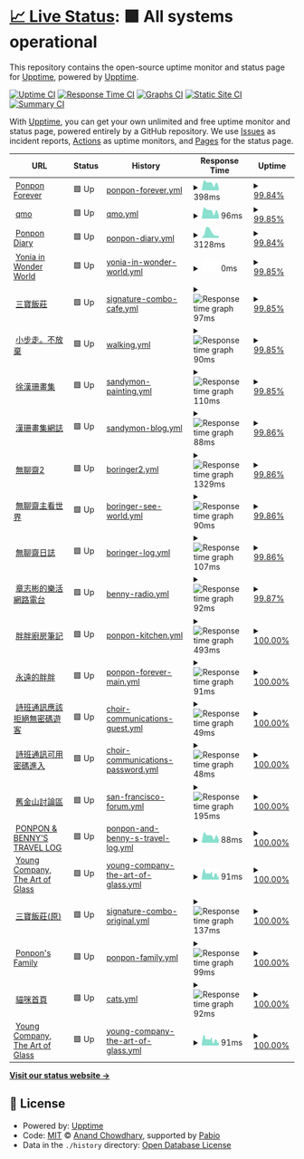 # [📈 Live Status](https://demo.upptime.js.org): <!--live status--> **🟩 All systems operational**

This repository contains the open-source uptime monitor and status page for [Upptime](https://upptime.js.org), powered by [Upptime](https://github.com/upptime/upptime).

[![Uptime CI](https://github.com/ponponforever/status/workflows/Uptime%20CI/badge.svg)](https://github.com/ponponforever/status/actions?query=workflow%3A%22Uptime+CI%22)
[![Response Time CI](https://github.com/ponponforever/status/workflows/Response%20Time%20CI/badge.svg)](https://github.com/ponponforever/status/actions?query=workflow%3A%22Response+Time+CI%22)
[![Graphs CI](https://github.com/ponponforever/status/workflows/Graphs%20CI/badge.svg)](https://github.com/ponponforever/status/actions?query=workflow%3A%22Graphs+CI%22)
[![Static Site CI](https://github.com/ponponforever/status/workflows/Static%20Site%20CI/badge.svg)](https://github.com/ponponforever/status/actions?query=workflow%3A%22Static+Site+CI%22)
[![Summary CI](https://github.com/ponponforever/status/workflows/Summary%20CI/badge.svg)](https://github.com/ponponforever/status/actions?query=workflow%3A%22Summary+CI%22)

With [Upptime](https://upptime.js.org), you can get your own unlimited and free uptime monitor and status page, powered entirely by a GitHub repository. We use [Issues](https://github.com/upptime/upptime/issues) as incident reports, [Actions](https://github.com/ponponforever/status/actions) as uptime monitors, and [Pages](https://demo.upptime.js.org) for the status page.

<!--start: status pages-->
<!-- This summary is generated by Upptime (https://github.com/upptime/upptime) -->
<!-- Do not edit this manually, your changes will be overwritten -->
<!-- prettier-ignore -->
| URL | Status | History | Response Time | Uptime |
| --- | ------ | ------- | ------------- | ------ |
| <img alt="" src="https://icons.duckduckgo.com/ip3/ponponforever.net.ico" height="13"> [Ponpon Forever](https://ponponforever.net/sf) | 🟩 Up | [ponpon-forever.yml](https://github.com/ponponforever/status/commits/HEAD/history/ponpon-forever.yml) | <details><summary><img alt="Response time graph" src="./graphs/ponpon-forever/response-time-week.png" height="20"> 398ms</summary><br><a href="https://ponponforever.github.io/status/history/ponpon-forever"><img alt="Response time 469" src="https://img.shields.io/endpoint?url=https%3A%2F%2Fraw.githubusercontent.com%2Fponponforever%2Fstatus%2FHEAD%2Fapi%2Fponpon-forever%2Fresponse-time.json"></a><br><a href="https://ponponforever.github.io/status/history/ponpon-forever"><img alt="24-hour response time 455" src="https://img.shields.io/endpoint?url=https%3A%2F%2Fraw.githubusercontent.com%2Fponponforever%2Fstatus%2FHEAD%2Fapi%2Fponpon-forever%2Fresponse-time-day.json"></a><br><a href="https://ponponforever.github.io/status/history/ponpon-forever"><img alt="7-day response time 398" src="https://img.shields.io/endpoint?url=https%3A%2F%2Fraw.githubusercontent.com%2Fponponforever%2Fstatus%2FHEAD%2Fapi%2Fponpon-forever%2Fresponse-time-week.json"></a><br><a href="https://ponponforever.github.io/status/history/ponpon-forever"><img alt="30-day response time 391" src="https://img.shields.io/endpoint?url=https%3A%2F%2Fraw.githubusercontent.com%2Fponponforever%2Fstatus%2FHEAD%2Fapi%2Fponpon-forever%2Fresponse-time-month.json"></a><br><a href="https://ponponforever.github.io/status/history/ponpon-forever"><img alt="1-year response time 469" src="https://img.shields.io/endpoint?url=https%3A%2F%2Fraw.githubusercontent.com%2Fponponforever%2Fstatus%2FHEAD%2Fapi%2Fponpon-forever%2Fresponse-time-year.json"></a></details> | <details><summary><a href="https://ponponforever.github.io/status/history/ponpon-forever">99.84%</a></summary><a href="https://ponponforever.github.io/status/history/ponpon-forever"><img alt="All-time uptime 99.91%" src="https://img.shields.io/endpoint?url=https%3A%2F%2Fraw.githubusercontent.com%2Fponponforever%2Fstatus%2FHEAD%2Fapi%2Fponpon-forever%2Fuptime.json"></a><br><a href="https://ponponforever.github.io/status/history/ponpon-forever"><img alt="24-hour uptime 98.90%" src="https://img.shields.io/endpoint?url=https%3A%2F%2Fraw.githubusercontent.com%2Fponponforever%2Fstatus%2FHEAD%2Fapi%2Fponpon-forever%2Fuptime-day.json"></a><br><a href="https://ponponforever.github.io/status/history/ponpon-forever"><img alt="7-day uptime 99.84%" src="https://img.shields.io/endpoint?url=https%3A%2F%2Fraw.githubusercontent.com%2Fponponforever%2Fstatus%2FHEAD%2Fapi%2Fponpon-forever%2Fuptime-week.json"></a><br><a href="https://ponponforever.github.io/status/history/ponpon-forever"><img alt="30-day uptime 99.81%" src="https://img.shields.io/endpoint?url=https%3A%2F%2Fraw.githubusercontent.com%2Fponponforever%2Fstatus%2FHEAD%2Fapi%2Fponpon-forever%2Fuptime-month.json"></a><br><a href="https://ponponforever.github.io/status/history/ponpon-forever"><img alt="1-year uptime 99.91%" src="https://img.shields.io/endpoint?url=https%3A%2F%2Fraw.githubusercontent.com%2Fponponforever%2Fstatus%2FHEAD%2Fapi%2Fponpon-forever%2Fuptime-year.json"></a></details>
| <img alt="" src="https://icons.duckduckgo.com/ip3/ponponforever.net.ico" height="13"> [qmo](https://ponponforever.net/qmo) | 🟩 Up | [qmo.yml](https://github.com/ponponforever/status/commits/HEAD/history/qmo.yml) | <details><summary><img alt="Response time graph" src="./graphs/qmo/response-time-week.png" height="20"> 96ms</summary><br><a href="https://ponponforever.github.io/status/history/qmo"><img alt="Response time 105" src="https://img.shields.io/endpoint?url=https%3A%2F%2Fraw.githubusercontent.com%2Fponponforever%2Fstatus%2FHEAD%2Fapi%2Fqmo%2Fresponse-time.json"></a><br><a href="https://ponponforever.github.io/status/history/qmo"><img alt="24-hour response time 134" src="https://img.shields.io/endpoint?url=https%3A%2F%2Fraw.githubusercontent.com%2Fponponforever%2Fstatus%2FHEAD%2Fapi%2Fqmo%2Fresponse-time-day.json"></a><br><a href="https://ponponforever.github.io/status/history/qmo"><img alt="7-day response time 96" src="https://img.shields.io/endpoint?url=https%3A%2F%2Fraw.githubusercontent.com%2Fponponforever%2Fstatus%2FHEAD%2Fapi%2Fqmo%2Fresponse-time-week.json"></a><br><a href="https://ponponforever.github.io/status/history/qmo"><img alt="30-day response time 92" src="https://img.shields.io/endpoint?url=https%3A%2F%2Fraw.githubusercontent.com%2Fponponforever%2Fstatus%2FHEAD%2Fapi%2Fqmo%2Fresponse-time-month.json"></a><br><a href="https://ponponforever.github.io/status/history/qmo"><img alt="1-year response time 105" src="https://img.shields.io/endpoint?url=https%3A%2F%2Fraw.githubusercontent.com%2Fponponforever%2Fstatus%2FHEAD%2Fapi%2Fqmo%2Fresponse-time-year.json"></a></details> | <details><summary><a href="https://ponponforever.github.io/status/history/qmo">99.85%</a></summary><a href="https://ponponforever.github.io/status/history/qmo"><img alt="All-time uptime 99.92%" src="https://img.shields.io/endpoint?url=https%3A%2F%2Fraw.githubusercontent.com%2Fponponforever%2Fstatus%2FHEAD%2Fapi%2Fqmo%2Fuptime.json"></a><br><a href="https://ponponforever.github.io/status/history/qmo"><img alt="24-hour uptime 98.92%" src="https://img.shields.io/endpoint?url=https%3A%2F%2Fraw.githubusercontent.com%2Fponponforever%2Fstatus%2FHEAD%2Fapi%2Fqmo%2Fuptime-day.json"></a><br><a href="https://ponponforever.github.io/status/history/qmo"><img alt="7-day uptime 99.85%" src="https://img.shields.io/endpoint?url=https%3A%2F%2Fraw.githubusercontent.com%2Fponponforever%2Fstatus%2FHEAD%2Fapi%2Fqmo%2Fuptime-week.json"></a><br><a href="https://ponponforever.github.io/status/history/qmo"><img alt="30-day uptime 99.81%" src="https://img.shields.io/endpoint?url=https%3A%2F%2Fraw.githubusercontent.com%2Fponponforever%2Fstatus%2FHEAD%2Fapi%2Fqmo%2Fuptime-month.json"></a><br><a href="https://ponponforever.github.io/status/history/qmo"><img alt="1-year uptime 99.92%" src="https://img.shields.io/endpoint?url=https%3A%2F%2Fraw.githubusercontent.com%2Fponponforever%2Fstatus%2FHEAD%2Fapi%2Fqmo%2Fuptime-year.json"></a></details>
| <img alt="" src="https://icons.duckduckgo.com/ip3/ponponforever.net.ico" height="13"> [Ponpon Diary](https://ponponforever.net/cestlavie) | 🟩 Up | [ponpon-diary.yml](https://github.com/ponponforever/status/commits/HEAD/history/ponpon-diary.yml) | <details><summary><img alt="Response time graph" src="./graphs/ponpon-diary/response-time-week.png" height="20"> 3128ms</summary><br><a href="https://ponponforever.github.io/status/history/ponpon-diary"><img alt="Response time 1341" src="https://img.shields.io/endpoint?url=https%3A%2F%2Fraw.githubusercontent.com%2Fponponforever%2Fstatus%2FHEAD%2Fapi%2Fponpon-diary%2Fresponse-time.json"></a><br><a href="https://ponponforever.github.io/status/history/ponpon-diary"><img alt="24-hour response time 9867" src="https://img.shields.io/endpoint?url=https%3A%2F%2Fraw.githubusercontent.com%2Fponponforever%2Fstatus%2FHEAD%2Fapi%2Fponpon-diary%2Fresponse-time-day.json"></a><br><a href="https://ponponforever.github.io/status/history/ponpon-diary"><img alt="7-day response time 3128" src="https://img.shields.io/endpoint?url=https%3A%2F%2Fraw.githubusercontent.com%2Fponponforever%2Fstatus%2FHEAD%2Fapi%2Fponpon-diary%2Fresponse-time-week.json"></a><br><a href="https://ponponforever.github.io/status/history/ponpon-diary"><img alt="30-day response time 3154" src="https://img.shields.io/endpoint?url=https%3A%2F%2Fraw.githubusercontent.com%2Fponponforever%2Fstatus%2FHEAD%2Fapi%2Fponpon-diary%2Fresponse-time-month.json"></a><br><a href="https://ponponforever.github.io/status/history/ponpon-diary"><img alt="1-year response time 1341" src="https://img.shields.io/endpoint?url=https%3A%2F%2Fraw.githubusercontent.com%2Fponponforever%2Fstatus%2FHEAD%2Fapi%2Fponpon-diary%2Fresponse-time-year.json"></a></details> | <details><summary><a href="https://ponponforever.github.io/status/history/ponpon-diary">99.84%</a></summary><a href="https://ponponforever.github.io/status/history/ponpon-diary"><img alt="All-time uptime 99.93%" src="https://img.shields.io/endpoint?url=https%3A%2F%2Fraw.githubusercontent.com%2Fponponforever%2Fstatus%2FHEAD%2Fapi%2Fponpon-diary%2Fuptime.json"></a><br><a href="https://ponponforever.github.io/status/history/ponpon-diary"><img alt="24-hour uptime 98.91%" src="https://img.shields.io/endpoint?url=https%3A%2F%2Fraw.githubusercontent.com%2Fponponforever%2Fstatus%2FHEAD%2Fapi%2Fponpon-diary%2Fuptime-day.json"></a><br><a href="https://ponponforever.github.io/status/history/ponpon-diary"><img alt="7-day uptime 99.84%" src="https://img.shields.io/endpoint?url=https%3A%2F%2Fraw.githubusercontent.com%2Fponponforever%2Fstatus%2FHEAD%2Fapi%2Fponpon-diary%2Fuptime-week.json"></a><br><a href="https://ponponforever.github.io/status/history/ponpon-diary"><img alt="30-day uptime 99.81%" src="https://img.shields.io/endpoint?url=https%3A%2F%2Fraw.githubusercontent.com%2Fponponforever%2Fstatus%2FHEAD%2Fapi%2Fponpon-diary%2Fuptime-month.json"></a><br><a href="https://ponponforever.github.io/status/history/ponpon-diary"><img alt="1-year uptime 99.93%" src="https://img.shields.io/endpoint?url=https%3A%2F%2Fraw.githubusercontent.com%2Fponponforever%2Fstatus%2FHEAD%2Fapi%2Fponpon-diary%2Fuptime-year.json"></a></details>
| <img alt="" src="https://icons.duckduckgo.com/ip3/ponponforever.net.ico" height="13"> [Yonia in Wonder World](https://ponponforever.net/yoniagu) | 🟩 Up | [yonia-in-wonder-world.yml](https://github.com/ponponforever/status/commits/HEAD/history/yonia-in-wonder-world.yml) | <details><summary><img alt="Response time graph" src="./graphs/yonia-in-wonder-world/response-time-week.png" height="20"> 0ms</summary><br><a href="https://ponponforever.github.io/status/history/yonia-in-wonder-world"><img alt="Response time 0" src="https://img.shields.io/endpoint?url=https%3A%2F%2Fraw.githubusercontent.com%2Fponponforever%2Fstatus%2FHEAD%2Fapi%2Fyonia-in-wonder-world%2Fresponse-time.json"></a><br><a href="https://ponponforever.github.io/status/history/yonia-in-wonder-world"><img alt="24-hour response time 0" src="https://img.shields.io/endpoint?url=https%3A%2F%2Fraw.githubusercontent.com%2Fponponforever%2Fstatus%2FHEAD%2Fapi%2Fyonia-in-wonder-world%2Fresponse-time-day.json"></a><br><a href="https://ponponforever.github.io/status/history/yonia-in-wonder-world"><img alt="7-day response time 0" src="https://img.shields.io/endpoint?url=https%3A%2F%2Fraw.githubusercontent.com%2Fponponforever%2Fstatus%2FHEAD%2Fapi%2Fyonia-in-wonder-world%2Fresponse-time-week.json"></a><br><a href="https://ponponforever.github.io/status/history/yonia-in-wonder-world"><img alt="30-day response time 0" src="https://img.shields.io/endpoint?url=https%3A%2F%2Fraw.githubusercontent.com%2Fponponforever%2Fstatus%2FHEAD%2Fapi%2Fyonia-in-wonder-world%2Fresponse-time-month.json"></a><br><a href="https://ponponforever.github.io/status/history/yonia-in-wonder-world"><img alt="1-year response time 0" src="https://img.shields.io/endpoint?url=https%3A%2F%2Fraw.githubusercontent.com%2Fponponforever%2Fstatus%2FHEAD%2Fapi%2Fyonia-in-wonder-world%2Fresponse-time-year.json"></a></details> | <details><summary><a href="https://ponponforever.github.io/status/history/yonia-in-wonder-world">99.85%</a></summary><a href="https://ponponforever.github.io/status/history/yonia-in-wonder-world"><img alt="All-time uptime 99.93%" src="https://img.shields.io/endpoint?url=https%3A%2F%2Fraw.githubusercontent.com%2Fponponforever%2Fstatus%2FHEAD%2Fapi%2Fyonia-in-wonder-world%2Fuptime.json"></a><br><a href="https://ponponforever.github.io/status/history/yonia-in-wonder-world"><img alt="24-hour uptime 98.93%" src="https://img.shields.io/endpoint?url=https%3A%2F%2Fraw.githubusercontent.com%2Fponponforever%2Fstatus%2FHEAD%2Fapi%2Fyonia-in-wonder-world%2Fuptime-day.json"></a><br><a href="https://ponponforever.github.io/status/history/yonia-in-wonder-world"><img alt="7-day uptime 99.85%" src="https://img.shields.io/endpoint?url=https%3A%2F%2Fraw.githubusercontent.com%2Fponponforever%2Fstatus%2FHEAD%2Fapi%2Fyonia-in-wonder-world%2Fuptime-week.json"></a><br><a href="https://ponponforever.github.io/status/history/yonia-in-wonder-world"><img alt="30-day uptime 99.81%" src="https://img.shields.io/endpoint?url=https%3A%2F%2Fraw.githubusercontent.com%2Fponponforever%2Fstatus%2FHEAD%2Fapi%2Fyonia-in-wonder-world%2Fuptime-month.json"></a><br><a href="https://ponponforever.github.io/status/history/yonia-in-wonder-world"><img alt="1-year uptime 99.93%" src="https://img.shields.io/endpoint?url=https%3A%2F%2Fraw.githubusercontent.com%2Fponponforever%2Fstatus%2FHEAD%2Fapi%2Fyonia-in-wonder-world%2Fuptime-year.json"></a></details>
| <img alt="" src="https://icons.duckduckgo.com/ip3/ponponforever.net.ico" height="13"> [三寶飯莊](https://ponponforever.net/miao) | 🟩 Up | [signature-combo-cafe.yml](https://github.com/ponponforever/status/commits/HEAD/history/signature-combo-cafe.yml) | <details><summary><img alt="Response time graph" src="./graphs/signature-combo-cafe/response-time-week.png" height="20"> 97ms</summary><br><a href="https://ponponforever.github.io/status/history/signature-combo-cafe"><img alt="Response time 103" src="https://img.shields.io/endpoint?url=https%3A%2F%2Fraw.githubusercontent.com%2Fponponforever%2Fstatus%2FHEAD%2Fapi%2Fsignature-combo-cafe%2Fresponse-time.json"></a><br><a href="https://ponponforever.github.io/status/history/signature-combo-cafe"><img alt="24-hour response time 139" src="https://img.shields.io/endpoint?url=https%3A%2F%2Fraw.githubusercontent.com%2Fponponforever%2Fstatus%2FHEAD%2Fapi%2Fsignature-combo-cafe%2Fresponse-time-day.json"></a><br><a href="https://ponponforever.github.io/status/history/signature-combo-cafe"><img alt="7-day response time 97" src="https://img.shields.io/endpoint?url=https%3A%2F%2Fraw.githubusercontent.com%2Fponponforever%2Fstatus%2FHEAD%2Fapi%2Fsignature-combo-cafe%2Fresponse-time-week.json"></a><br><a href="https://ponponforever.github.io/status/history/signature-combo-cafe"><img alt="30-day response time 100" src="https://img.shields.io/endpoint?url=https%3A%2F%2Fraw.githubusercontent.com%2Fponponforever%2Fstatus%2FHEAD%2Fapi%2Fsignature-combo-cafe%2Fresponse-time-month.json"></a><br><a href="https://ponponforever.github.io/status/history/signature-combo-cafe"><img alt="1-year response time 103" src="https://img.shields.io/endpoint?url=https%3A%2F%2Fraw.githubusercontent.com%2Fponponforever%2Fstatus%2FHEAD%2Fapi%2Fsignature-combo-cafe%2Fresponse-time-year.json"></a></details> | <details><summary><a href="https://ponponforever.github.io/status/history/signature-combo-cafe">99.85%</a></summary><a href="https://ponponforever.github.io/status/history/signature-combo-cafe"><img alt="All-time uptime 99.93%" src="https://img.shields.io/endpoint?url=https%3A%2F%2Fraw.githubusercontent.com%2Fponponforever%2Fstatus%2FHEAD%2Fapi%2Fsignature-combo-cafe%2Fuptime.json"></a><br><a href="https://ponponforever.github.io/status/history/signature-combo-cafe"><img alt="24-hour uptime 98.95%" src="https://img.shields.io/endpoint?url=https%3A%2F%2Fraw.githubusercontent.com%2Fponponforever%2Fstatus%2FHEAD%2Fapi%2Fsignature-combo-cafe%2Fuptime-day.json"></a><br><a href="https://ponponforever.github.io/status/history/signature-combo-cafe"><img alt="7-day uptime 99.85%" src="https://img.shields.io/endpoint?url=https%3A%2F%2Fraw.githubusercontent.com%2Fponponforever%2Fstatus%2FHEAD%2Fapi%2Fsignature-combo-cafe%2Fuptime-week.json"></a><br><a href="https://ponponforever.github.io/status/history/signature-combo-cafe"><img alt="30-day uptime 99.82%" src="https://img.shields.io/endpoint?url=https%3A%2F%2Fraw.githubusercontent.com%2Fponponforever%2Fstatus%2FHEAD%2Fapi%2Fsignature-combo-cafe%2Fuptime-month.json"></a><br><a href="https://ponponforever.github.io/status/history/signature-combo-cafe"><img alt="1-year uptime 99.93%" src="https://img.shields.io/endpoint?url=https%3A%2F%2Fraw.githubusercontent.com%2Fponponforever%2Fstatus%2FHEAD%2Fapi%2Fsignature-combo-cafe%2Fuptime-year.json"></a></details>
| <img alt="" src="https://icons.duckduckgo.com/ip3/ponponforever.net.ico" height="13"> [小步走。不放棄](https://ponponforever.net/walking) | 🟩 Up | [walking.yml](https://github.com/ponponforever/status/commits/HEAD/history/walking.yml) | <details><summary><img alt="Response time graph" src="./graphs/walking/response-time-week.png" height="20"> 90ms</summary><br><a href="https://ponponforever.github.io/status/history/walking"><img alt="Response time 103" src="https://img.shields.io/endpoint?url=https%3A%2F%2Fraw.githubusercontent.com%2Fponponforever%2Fstatus%2FHEAD%2Fapi%2Fwalking%2Fresponse-time.json"></a><br><a href="https://ponponforever.github.io/status/history/walking"><img alt="24-hour response time 105" src="https://img.shields.io/endpoint?url=https%3A%2F%2Fraw.githubusercontent.com%2Fponponforever%2Fstatus%2FHEAD%2Fapi%2Fwalking%2Fresponse-time-day.json"></a><br><a href="https://ponponforever.github.io/status/history/walking"><img alt="7-day response time 90" src="https://img.shields.io/endpoint?url=https%3A%2F%2Fraw.githubusercontent.com%2Fponponforever%2Fstatus%2FHEAD%2Fapi%2Fwalking%2Fresponse-time-week.json"></a><br><a href="https://ponponforever.github.io/status/history/walking"><img alt="30-day response time 88" src="https://img.shields.io/endpoint?url=https%3A%2F%2Fraw.githubusercontent.com%2Fponponforever%2Fstatus%2FHEAD%2Fapi%2Fwalking%2Fresponse-time-month.json"></a><br><a href="https://ponponforever.github.io/status/history/walking"><img alt="1-year response time 103" src="https://img.shields.io/endpoint?url=https%3A%2F%2Fraw.githubusercontent.com%2Fponponforever%2Fstatus%2FHEAD%2Fapi%2Fwalking%2Fresponse-time-year.json"></a></details> | <details><summary><a href="https://ponponforever.github.io/status/history/walking">99.85%</a></summary><a href="https://ponponforever.github.io/status/history/walking"><img alt="All-time uptime 99.94%" src="https://img.shields.io/endpoint?url=https%3A%2F%2Fraw.githubusercontent.com%2Fponponforever%2Fstatus%2FHEAD%2Fapi%2Fwalking%2Fuptime.json"></a><br><a href="https://ponponforever.github.io/status/history/walking"><img alt="24-hour uptime 98.96%" src="https://img.shields.io/endpoint?url=https%3A%2F%2Fraw.githubusercontent.com%2Fponponforever%2Fstatus%2FHEAD%2Fapi%2Fwalking%2Fuptime-day.json"></a><br><a href="https://ponponforever.github.io/status/history/walking"><img alt="7-day uptime 99.85%" src="https://img.shields.io/endpoint?url=https%3A%2F%2Fraw.githubusercontent.com%2Fponponforever%2Fstatus%2FHEAD%2Fapi%2Fwalking%2Fuptime-week.json"></a><br><a href="https://ponponforever.github.io/status/history/walking"><img alt="30-day uptime 99.82%" src="https://img.shields.io/endpoint?url=https%3A%2F%2Fraw.githubusercontent.com%2Fponponforever%2Fstatus%2FHEAD%2Fapi%2Fwalking%2Fuptime-month.json"></a><br><a href="https://ponponforever.github.io/status/history/walking"><img alt="1-year uptime 99.94%" src="https://img.shields.io/endpoint?url=https%3A%2F%2Fraw.githubusercontent.com%2Fponponforever%2Fstatus%2FHEAD%2Fapi%2Fwalking%2Fuptime-year.json"></a></details>
| <img alt="" src="https://icons.duckduckgo.com/ip3/ponponforever.net.ico" height="13"> [徐漢珊畫集](https://ponponforever.net/sandymonblog) | 🟩 Up | [sandymon-painting.yml](https://github.com/ponponforever/status/commits/HEAD/history/sandymon-painting.yml) | <details><summary><img alt="Response time graph" src="./graphs/sandymon-painting/response-time-week.png" height="20"> 110ms</summary><br><a href="https://ponponforever.github.io/status/history/sandymon-painting"><img alt="Response time 104" src="https://img.shields.io/endpoint?url=https%3A%2F%2Fraw.githubusercontent.com%2Fponponforever%2Fstatus%2FHEAD%2Fapi%2Fsandymon-painting%2Fresponse-time.json"></a><br><a href="https://ponponforever.github.io/status/history/sandymon-painting"><img alt="24-hour response time 105" src="https://img.shields.io/endpoint?url=https%3A%2F%2Fraw.githubusercontent.com%2Fponponforever%2Fstatus%2FHEAD%2Fapi%2Fsandymon-painting%2Fresponse-time-day.json"></a><br><a href="https://ponponforever.github.io/status/history/sandymon-painting"><img alt="7-day response time 110" src="https://img.shields.io/endpoint?url=https%3A%2F%2Fraw.githubusercontent.com%2Fponponforever%2Fstatus%2FHEAD%2Fapi%2Fsandymon-painting%2Fresponse-time-week.json"></a><br><a href="https://ponponforever.github.io/status/history/sandymon-painting"><img alt="30-day response time 94" src="https://img.shields.io/endpoint?url=https%3A%2F%2Fraw.githubusercontent.com%2Fponponforever%2Fstatus%2FHEAD%2Fapi%2Fsandymon-painting%2Fresponse-time-month.json"></a><br><a href="https://ponponforever.github.io/status/history/sandymon-painting"><img alt="1-year response time 104" src="https://img.shields.io/endpoint?url=https%3A%2F%2Fraw.githubusercontent.com%2Fponponforever%2Fstatus%2FHEAD%2Fapi%2Fsandymon-painting%2Fresponse-time-year.json"></a></details> | <details><summary><a href="https://ponponforever.github.io/status/history/sandymon-painting">99.85%</a></summary><a href="https://ponponforever.github.io/status/history/sandymon-painting"><img alt="All-time uptime 99.95%" src="https://img.shields.io/endpoint?url=https%3A%2F%2Fraw.githubusercontent.com%2Fponponforever%2Fstatus%2FHEAD%2Fapi%2Fsandymon-painting%2Fuptime.json"></a><br><a href="https://ponponforever.github.io/status/history/sandymon-painting"><img alt="24-hour uptime 98.98%" src="https://img.shields.io/endpoint?url=https%3A%2F%2Fraw.githubusercontent.com%2Fponponforever%2Fstatus%2FHEAD%2Fapi%2Fsandymon-painting%2Fuptime-day.json"></a><br><a href="https://ponponforever.github.io/status/history/sandymon-painting"><img alt="7-day uptime 99.85%" src="https://img.shields.io/endpoint?url=https%3A%2F%2Fraw.githubusercontent.com%2Fponponforever%2Fstatus%2FHEAD%2Fapi%2Fsandymon-painting%2Fuptime-week.json"></a><br><a href="https://ponponforever.github.io/status/history/sandymon-painting"><img alt="30-day uptime 99.82%" src="https://img.shields.io/endpoint?url=https%3A%2F%2Fraw.githubusercontent.com%2Fponponforever%2Fstatus%2FHEAD%2Fapi%2Fsandymon-painting%2Fuptime-month.json"></a><br><a href="https://ponponforever.github.io/status/history/sandymon-painting"><img alt="1-year uptime 99.95%" src="https://img.shields.io/endpoint?url=https%3A%2F%2Fraw.githubusercontent.com%2Fponponforever%2Fstatus%2FHEAD%2Fapi%2Fsandymon-painting%2Fuptime-year.json"></a></details>
| <img alt="" src="https://icons.duckduckgo.com/ip3/ponponforever.net.ico" height="13"> [漢珊畫集網誌](https://ponponforever.net/sandymom) | 🟩 Up | [sandymon-blog.yml](https://github.com/ponponforever/status/commits/HEAD/history/sandymon-blog.yml) | <details><summary><img alt="Response time graph" src="./graphs/sandymon-blog/response-time-week.png" height="20"> 88ms</summary><br><a href="https://ponponforever.github.io/status/history/sandymon-blog"><img alt="Response time 110" src="https://img.shields.io/endpoint?url=https%3A%2F%2Fraw.githubusercontent.com%2Fponponforever%2Fstatus%2FHEAD%2Fapi%2Fsandymon-blog%2Fresponse-time.json"></a><br><a href="https://ponponforever.github.io/status/history/sandymon-blog"><img alt="24-hour response time 103" src="https://img.shields.io/endpoint?url=https%3A%2F%2Fraw.githubusercontent.com%2Fponponforever%2Fstatus%2FHEAD%2Fapi%2Fsandymon-blog%2Fresponse-time-day.json"></a><br><a href="https://ponponforever.github.io/status/history/sandymon-blog"><img alt="7-day response time 88" src="https://img.shields.io/endpoint?url=https%3A%2F%2Fraw.githubusercontent.com%2Fponponforever%2Fstatus%2FHEAD%2Fapi%2Fsandymon-blog%2Fresponse-time-week.json"></a><br><a href="https://ponponforever.github.io/status/history/sandymon-blog"><img alt="30-day response time 100" src="https://img.shields.io/endpoint?url=https%3A%2F%2Fraw.githubusercontent.com%2Fponponforever%2Fstatus%2FHEAD%2Fapi%2Fsandymon-blog%2Fresponse-time-month.json"></a><br><a href="https://ponponforever.github.io/status/history/sandymon-blog"><img alt="1-year response time 110" src="https://img.shields.io/endpoint?url=https%3A%2F%2Fraw.githubusercontent.com%2Fponponforever%2Fstatus%2FHEAD%2Fapi%2Fsandymon-blog%2Fresponse-time-year.json"></a></details> | <details><summary><a href="https://ponponforever.github.io/status/history/sandymon-blog">99.86%</a></summary><a href="https://ponponforever.github.io/status/history/sandymon-blog"><img alt="All-time uptime 99.95%" src="https://img.shields.io/endpoint?url=https%3A%2F%2Fraw.githubusercontent.com%2Fponponforever%2Fstatus%2FHEAD%2Fapi%2Fsandymon-blog%2Fuptime.json"></a><br><a href="https://ponponforever.github.io/status/history/sandymon-blog"><img alt="24-hour uptime 99.00%" src="https://img.shields.io/endpoint?url=https%3A%2F%2Fraw.githubusercontent.com%2Fponponforever%2Fstatus%2FHEAD%2Fapi%2Fsandymon-blog%2Fuptime-day.json"></a><br><a href="https://ponponforever.github.io/status/history/sandymon-blog"><img alt="7-day uptime 99.86%" src="https://img.shields.io/endpoint?url=https%3A%2F%2Fraw.githubusercontent.com%2Fponponforever%2Fstatus%2FHEAD%2Fapi%2Fsandymon-blog%2Fuptime-week.json"></a><br><a href="https://ponponforever.github.io/status/history/sandymon-blog"><img alt="30-day uptime 99.82%" src="https://img.shields.io/endpoint?url=https%3A%2F%2Fraw.githubusercontent.com%2Fponponforever%2Fstatus%2FHEAD%2Fapi%2Fsandymon-blog%2Fuptime-month.json"></a><br><a href="https://ponponforever.github.io/status/history/sandymon-blog"><img alt="1-year uptime 99.95%" src="https://img.shields.io/endpoint?url=https%3A%2F%2Fraw.githubusercontent.com%2Fponponforever%2Fstatus%2FHEAD%2Fapi%2Fsandymon-blog%2Fuptime-year.json"></a></details>
| <img alt="" src="https://icons.duckduckgo.com/ip3/ponponforever.net.ico" height="13"> [無聊齋2](https://ponponforever.net/boringer2) | 🟩 Up | [boringer2.yml](https://github.com/ponponforever/status/commits/HEAD/history/boringer2.yml) | <details><summary><img alt="Response time graph" src="./graphs/boringer2/response-time-week.png" height="20"> 1329ms</summary><br><a href="https://ponponforever.github.io/status/history/boringer2"><img alt="Response time 1248" src="https://img.shields.io/endpoint?url=https%3A%2F%2Fraw.githubusercontent.com%2Fponponforever%2Fstatus%2FHEAD%2Fapi%2Fboringer2%2Fresponse-time.json"></a><br><a href="https://ponponforever.github.io/status/history/boringer2"><img alt="24-hour response time 4082" src="https://img.shields.io/endpoint?url=https%3A%2F%2Fraw.githubusercontent.com%2Fponponforever%2Fstatus%2FHEAD%2Fapi%2Fboringer2%2Fresponse-time-day.json"></a><br><a href="https://ponponforever.github.io/status/history/boringer2"><img alt="7-day response time 1329" src="https://img.shields.io/endpoint?url=https%3A%2F%2Fraw.githubusercontent.com%2Fponponforever%2Fstatus%2FHEAD%2Fapi%2Fboringer2%2Fresponse-time-week.json"></a><br><a href="https://ponponforever.github.io/status/history/boringer2"><img alt="30-day response time 2755" src="https://img.shields.io/endpoint?url=https%3A%2F%2Fraw.githubusercontent.com%2Fponponforever%2Fstatus%2FHEAD%2Fapi%2Fboringer2%2Fresponse-time-month.json"></a><br><a href="https://ponponforever.github.io/status/history/boringer2"><img alt="1-year response time 1248" src="https://img.shields.io/endpoint?url=https%3A%2F%2Fraw.githubusercontent.com%2Fponponforever%2Fstatus%2FHEAD%2Fapi%2Fboringer2%2Fresponse-time-year.json"></a></details> | <details><summary><a href="https://ponponforever.github.io/status/history/boringer2">99.86%</a></summary><a href="https://ponponforever.github.io/status/history/boringer2"><img alt="All-time uptime 99.94%" src="https://img.shields.io/endpoint?url=https%3A%2F%2Fraw.githubusercontent.com%2Fponponforever%2Fstatus%2FHEAD%2Fapi%2Fboringer2%2Fuptime.json"></a><br><a href="https://ponponforever.github.io/status/history/boringer2"><img alt="24-hour uptime 99.01%" src="https://img.shields.io/endpoint?url=https%3A%2F%2Fraw.githubusercontent.com%2Fponponforever%2Fstatus%2FHEAD%2Fapi%2Fboringer2%2Fuptime-day.json"></a><br><a href="https://ponponforever.github.io/status/history/boringer2"><img alt="7-day uptime 99.86%" src="https://img.shields.io/endpoint?url=https%3A%2F%2Fraw.githubusercontent.com%2Fponponforever%2Fstatus%2FHEAD%2Fapi%2Fboringer2%2Fuptime-week.json"></a><br><a href="https://ponponforever.github.io/status/history/boringer2"><img alt="30-day uptime 99.82%" src="https://img.shields.io/endpoint?url=https%3A%2F%2Fraw.githubusercontent.com%2Fponponforever%2Fstatus%2FHEAD%2Fapi%2Fboringer2%2Fuptime-month.json"></a><br><a href="https://ponponforever.github.io/status/history/boringer2"><img alt="1-year uptime 99.94%" src="https://img.shields.io/endpoint?url=https%3A%2F%2Fraw.githubusercontent.com%2Fponponforever%2Fstatus%2FHEAD%2Fapi%2Fboringer2%2Fuptime-year.json"></a></details>
| <img alt="" src="https://icons.duckduckgo.com/ip3/ponponforever.net.ico" height="13"> [無聊齋主看世界](https://ponponforever.net/benny) | 🟩 Up | [boringer-see-world.yml](https://github.com/ponponforever/status/commits/HEAD/history/boringer-see-world.yml) | <details><summary><img alt="Response time graph" src="./graphs/boringer-see-world/response-time-week.png" height="20"> 90ms</summary><br><a href="https://ponponforever.github.io/status/history/boringer-see-world"><img alt="Response time 102" src="https://img.shields.io/endpoint?url=https%3A%2F%2Fraw.githubusercontent.com%2Fponponforever%2Fstatus%2FHEAD%2Fapi%2Fboringer-see-world%2Fresponse-time.json"></a><br><a href="https://ponponforever.github.io/status/history/boringer-see-world"><img alt="24-hour response time 109" src="https://img.shields.io/endpoint?url=https%3A%2F%2Fraw.githubusercontent.com%2Fponponforever%2Fstatus%2FHEAD%2Fapi%2Fboringer-see-world%2Fresponse-time-day.json"></a><br><a href="https://ponponforever.github.io/status/history/boringer-see-world"><img alt="7-day response time 90" src="https://img.shields.io/endpoint?url=https%3A%2F%2Fraw.githubusercontent.com%2Fponponforever%2Fstatus%2FHEAD%2Fapi%2Fboringer-see-world%2Fresponse-time-week.json"></a><br><a href="https://ponponforever.github.io/status/history/boringer-see-world"><img alt="30-day response time 91" src="https://img.shields.io/endpoint?url=https%3A%2F%2Fraw.githubusercontent.com%2Fponponforever%2Fstatus%2FHEAD%2Fapi%2Fboringer-see-world%2Fresponse-time-month.json"></a><br><a href="https://ponponforever.github.io/status/history/boringer-see-world"><img alt="1-year response time 102" src="https://img.shields.io/endpoint?url=https%3A%2F%2Fraw.githubusercontent.com%2Fponponforever%2Fstatus%2FHEAD%2Fapi%2Fboringer-see-world%2Fresponse-time-year.json"></a></details> | <details><summary><a href="https://ponponforever.github.io/status/history/boringer-see-world">99.86%</a></summary><a href="https://ponponforever.github.io/status/history/boringer-see-world"><img alt="All-time uptime 99.84%" src="https://img.shields.io/endpoint?url=https%3A%2F%2Fraw.githubusercontent.com%2Fponponforever%2Fstatus%2FHEAD%2Fapi%2Fboringer-see-world%2Fuptime.json"></a><br><a href="https://ponponforever.github.io/status/history/boringer-see-world"><img alt="24-hour uptime 99.02%" src="https://img.shields.io/endpoint?url=https%3A%2F%2Fraw.githubusercontent.com%2Fponponforever%2Fstatus%2FHEAD%2Fapi%2Fboringer-see-world%2Fuptime-day.json"></a><br><a href="https://ponponforever.github.io/status/history/boringer-see-world"><img alt="7-day uptime 99.86%" src="https://img.shields.io/endpoint?url=https%3A%2F%2Fraw.githubusercontent.com%2Fponponforever%2Fstatus%2FHEAD%2Fapi%2Fboringer-see-world%2Fuptime-week.json"></a><br><a href="https://ponponforever.github.io/status/history/boringer-see-world"><img alt="30-day uptime 99.82%" src="https://img.shields.io/endpoint?url=https%3A%2F%2Fraw.githubusercontent.com%2Fponponforever%2Fstatus%2FHEAD%2Fapi%2Fboringer-see-world%2Fuptime-month.json"></a><br><a href="https://ponponforever.github.io/status/history/boringer-see-world"><img alt="1-year uptime 99.84%" src="https://img.shields.io/endpoint?url=https%3A%2F%2Fraw.githubusercontent.com%2Fponponforever%2Fstatus%2FHEAD%2Fapi%2Fboringer-see-world%2Fuptime-year.json"></a></details>
| <img alt="" src="https://icons.duckduckgo.com/ip3/ponponforever.net.ico" height="13"> [無聊齋日誌](https://ponponforever.net/boringerlog) | 🟩 Up | [boringer-log.yml](https://github.com/ponponforever/status/commits/HEAD/history/boringer-log.yml) | <details><summary><img alt="Response time graph" src="./graphs/boringer-log/response-time-week.png" height="20"> 107ms</summary><br><a href="https://ponponforever.github.io/status/history/boringer-log"><img alt="Response time 105" src="https://img.shields.io/endpoint?url=https%3A%2F%2Fraw.githubusercontent.com%2Fponponforever%2Fstatus%2FHEAD%2Fapi%2Fboringer-log%2Fresponse-time.json"></a><br><a href="https://ponponforever.github.io/status/history/boringer-log"><img alt="24-hour response time 137" src="https://img.shields.io/endpoint?url=https%3A%2F%2Fraw.githubusercontent.com%2Fponponforever%2Fstatus%2FHEAD%2Fapi%2Fboringer-log%2Fresponse-time-day.json"></a><br><a href="https://ponponforever.github.io/status/history/boringer-log"><img alt="7-day response time 107" src="https://img.shields.io/endpoint?url=https%3A%2F%2Fraw.githubusercontent.com%2Fponponforever%2Fstatus%2FHEAD%2Fapi%2Fboringer-log%2Fresponse-time-week.json"></a><br><a href="https://ponponforever.github.io/status/history/boringer-log"><img alt="30-day response time 95" src="https://img.shields.io/endpoint?url=https%3A%2F%2Fraw.githubusercontent.com%2Fponponforever%2Fstatus%2FHEAD%2Fapi%2Fboringer-log%2Fresponse-time-month.json"></a><br><a href="https://ponponforever.github.io/status/history/boringer-log"><img alt="1-year response time 105" src="https://img.shields.io/endpoint?url=https%3A%2F%2Fraw.githubusercontent.com%2Fponponforever%2Fstatus%2FHEAD%2Fapi%2Fboringer-log%2Fresponse-time-year.json"></a></details> | <details><summary><a href="https://ponponforever.github.io/status/history/boringer-log">99.86%</a></summary><a href="https://ponponforever.github.io/status/history/boringer-log"><img alt="All-time uptime 99.84%" src="https://img.shields.io/endpoint?url=https%3A%2F%2Fraw.githubusercontent.com%2Fponponforever%2Fstatus%2FHEAD%2Fapi%2Fboringer-log%2Fuptime.json"></a><br><a href="https://ponponforever.github.io/status/history/boringer-log"><img alt="24-hour uptime 99.04%" src="https://img.shields.io/endpoint?url=https%3A%2F%2Fraw.githubusercontent.com%2Fponponforever%2Fstatus%2FHEAD%2Fapi%2Fboringer-log%2Fuptime-day.json"></a><br><a href="https://ponponforever.github.io/status/history/boringer-log"><img alt="7-day uptime 99.86%" src="https://img.shields.io/endpoint?url=https%3A%2F%2Fraw.githubusercontent.com%2Fponponforever%2Fstatus%2FHEAD%2Fapi%2Fboringer-log%2Fuptime-week.json"></a><br><a href="https://ponponforever.github.io/status/history/boringer-log"><img alt="30-day uptime 99.83%" src="https://img.shields.io/endpoint?url=https%3A%2F%2Fraw.githubusercontent.com%2Fponponforever%2Fstatus%2FHEAD%2Fapi%2Fboringer-log%2Fuptime-month.json"></a><br><a href="https://ponponforever.github.io/status/history/boringer-log"><img alt="1-year uptime 99.84%" src="https://img.shields.io/endpoint?url=https%3A%2F%2Fraw.githubusercontent.com%2Fponponforever%2Fstatus%2FHEAD%2Fapi%2Fboringer-log%2Fuptime-year.json"></a></details>
| <img alt="" src="https://icons.duckduckgo.com/ip3/ponponforever.net.ico" height="13"> [章志彬的樂活網路電台](https://ponponforever.net/bennyradio) | 🟩 Up | [benny-radio.yml](https://github.com/ponponforever/status/commits/HEAD/history/benny-radio.yml) | <details><summary><img alt="Response time graph" src="./graphs/benny-radio/response-time-week.png" height="20"> 92ms</summary><br><a href="https://ponponforever.github.io/status/history/benny-radio"><img alt="Response time 105" src="https://img.shields.io/endpoint?url=https%3A%2F%2Fraw.githubusercontent.com%2Fponponforever%2Fstatus%2FHEAD%2Fapi%2Fbenny-radio%2Fresponse-time.json"></a><br><a href="https://ponponforever.github.io/status/history/benny-radio"><img alt="24-hour response time 105" src="https://img.shields.io/endpoint?url=https%3A%2F%2Fraw.githubusercontent.com%2Fponponforever%2Fstatus%2FHEAD%2Fapi%2Fbenny-radio%2Fresponse-time-day.json"></a><br><a href="https://ponponforever.github.io/status/history/benny-radio"><img alt="7-day response time 92" src="https://img.shields.io/endpoint?url=https%3A%2F%2Fraw.githubusercontent.com%2Fponponforever%2Fstatus%2FHEAD%2Fapi%2Fbenny-radio%2Fresponse-time-week.json"></a><br><a href="https://ponponforever.github.io/status/history/benny-radio"><img alt="30-day response time 92" src="https://img.shields.io/endpoint?url=https%3A%2F%2Fraw.githubusercontent.com%2Fponponforever%2Fstatus%2FHEAD%2Fapi%2Fbenny-radio%2Fresponse-time-month.json"></a><br><a href="https://ponponforever.github.io/status/history/benny-radio"><img alt="1-year response time 105" src="https://img.shields.io/endpoint?url=https%3A%2F%2Fraw.githubusercontent.com%2Fponponforever%2Fstatus%2FHEAD%2Fapi%2Fbenny-radio%2Fresponse-time-year.json"></a></details> | <details><summary><a href="https://ponponforever.github.io/status/history/benny-radio">99.87%</a></summary><a href="https://ponponforever.github.io/status/history/benny-radio"><img alt="All-time uptime 99.84%" src="https://img.shields.io/endpoint?url=https%3A%2F%2Fraw.githubusercontent.com%2Fponponforever%2Fstatus%2FHEAD%2Fapi%2Fbenny-radio%2Fuptime.json"></a><br><a href="https://ponponforever.github.io/status/history/benny-radio"><img alt="24-hour uptime 99.06%" src="https://img.shields.io/endpoint?url=https%3A%2F%2Fraw.githubusercontent.com%2Fponponforever%2Fstatus%2FHEAD%2Fapi%2Fbenny-radio%2Fuptime-day.json"></a><br><a href="https://ponponforever.github.io/status/history/benny-radio"><img alt="7-day uptime 99.87%" src="https://img.shields.io/endpoint?url=https%3A%2F%2Fraw.githubusercontent.com%2Fponponforever%2Fstatus%2FHEAD%2Fapi%2Fbenny-radio%2Fuptime-week.json"></a><br><a href="https://ponponforever.github.io/status/history/benny-radio"><img alt="30-day uptime 99.83%" src="https://img.shields.io/endpoint?url=https%3A%2F%2Fraw.githubusercontent.com%2Fponponforever%2Fstatus%2FHEAD%2Fapi%2Fbenny-radio%2Fuptime-month.json"></a><br><a href="https://ponponforever.github.io/status/history/benny-radio"><img alt="1-year uptime 99.84%" src="https://img.shields.io/endpoint?url=https%3A%2F%2Fraw.githubusercontent.com%2Fponponforever%2Fstatus%2FHEAD%2Fapi%2Fbenny-radio%2Fuptime-year.json"></a></details>
| <img alt="" src="https://icons.duckduckgo.com/ip3/ponponforever.net.ico" height="13"> [胖胖廚房筆記](https://ponponforever.net/kitchen) | 🟩 Up | [ponpon-kitchen.yml](https://github.com/ponponforever/status/commits/HEAD/history/ponpon-kitchen.yml) | <details><summary><img alt="Response time graph" src="./graphs/ponpon-kitchen/response-time-week.png" height="20"> 493ms</summary><br><a href="https://ponponforever.github.io/status/history/ponpon-kitchen"><img alt="Response time 1229" src="https://img.shields.io/endpoint?url=https%3A%2F%2Fraw.githubusercontent.com%2Fponponforever%2Fstatus%2FHEAD%2Fapi%2Fponpon-kitchen%2Fresponse-time.json"></a><br><a href="https://ponponforever.github.io/status/history/ponpon-kitchen"><img alt="24-hour response time 547" src="https://img.shields.io/endpoint?url=https%3A%2F%2Fraw.githubusercontent.com%2Fponponforever%2Fstatus%2FHEAD%2Fapi%2Fponpon-kitchen%2Fresponse-time-day.json"></a><br><a href="https://ponponforever.github.io/status/history/ponpon-kitchen"><img alt="7-day response time 493" src="https://img.shields.io/endpoint?url=https%3A%2F%2Fraw.githubusercontent.com%2Fponponforever%2Fstatus%2FHEAD%2Fapi%2Fponpon-kitchen%2Fresponse-time-week.json"></a><br><a href="https://ponponforever.github.io/status/history/ponpon-kitchen"><img alt="30-day response time 1588" src="https://img.shields.io/endpoint?url=https%3A%2F%2Fraw.githubusercontent.com%2Fponponforever%2Fstatus%2FHEAD%2Fapi%2Fponpon-kitchen%2Fresponse-time-month.json"></a><br><a href="https://ponponforever.github.io/status/history/ponpon-kitchen"><img alt="1-year response time 1229" src="https://img.shields.io/endpoint?url=https%3A%2F%2Fraw.githubusercontent.com%2Fponponforever%2Fstatus%2FHEAD%2Fapi%2Fponpon-kitchen%2Fresponse-time-year.json"></a></details> | <details><summary><a href="https://ponponforever.github.io/status/history/ponpon-kitchen">100.00%</a></summary><a href="https://ponponforever.github.io/status/history/ponpon-kitchen"><img alt="All-time uptime 99.85%" src="https://img.shields.io/endpoint?url=https%3A%2F%2Fraw.githubusercontent.com%2Fponponforever%2Fstatus%2FHEAD%2Fapi%2Fponpon-kitchen%2Fuptime.json"></a><br><a href="https://ponponforever.github.io/status/history/ponpon-kitchen"><img alt="24-hour uptime 100.00%" src="https://img.shields.io/endpoint?url=https%3A%2F%2Fraw.githubusercontent.com%2Fponponforever%2Fstatus%2FHEAD%2Fapi%2Fponpon-kitchen%2Fuptime-day.json"></a><br><a href="https://ponponforever.github.io/status/history/ponpon-kitchen"><img alt="7-day uptime 100.00%" src="https://img.shields.io/endpoint?url=https%3A%2F%2Fraw.githubusercontent.com%2Fponponforever%2Fstatus%2FHEAD%2Fapi%2Fponpon-kitchen%2Fuptime-week.json"></a><br><a href="https://ponponforever.github.io/status/history/ponpon-kitchen"><img alt="30-day uptime 99.86%" src="https://img.shields.io/endpoint?url=https%3A%2F%2Fraw.githubusercontent.com%2Fponponforever%2Fstatus%2FHEAD%2Fapi%2Fponpon-kitchen%2Fuptime-month.json"></a><br><a href="https://ponponforever.github.io/status/history/ponpon-kitchen"><img alt="1-year uptime 99.85%" src="https://img.shields.io/endpoint?url=https%3A%2F%2Fraw.githubusercontent.com%2Fponponforever%2Fstatus%2FHEAD%2Fapi%2Fponpon-kitchen%2Fuptime-year.json"></a></details>
| <img alt="" src="https://icons.duckduckgo.com/ip3/ponponforever.net.ico" height="13"> [永遠的胖胖](https://ponponforever.net/main) | 🟩 Up | [ponpon-forever-main.yml](https://github.com/ponponforever/status/commits/HEAD/history/ponpon-forever-main.yml) | <details><summary><img alt="Response time graph" src="./graphs/ponpon-forever-main/response-time-week.png" height="20"> 91ms</summary><br><a href="https://ponponforever.github.io/status/history/ponpon-forever-main"><img alt="Response time 100" src="https://img.shields.io/endpoint?url=https%3A%2F%2Fraw.githubusercontent.com%2Fponponforever%2Fstatus%2FHEAD%2Fapi%2Fponpon-forever-main%2Fresponse-time.json"></a><br><a href="https://ponponforever.github.io/status/history/ponpon-forever-main"><img alt="24-hour response time 113" src="https://img.shields.io/endpoint?url=https%3A%2F%2Fraw.githubusercontent.com%2Fponponforever%2Fstatus%2FHEAD%2Fapi%2Fponpon-forever-main%2Fresponse-time-day.json"></a><br><a href="https://ponponforever.github.io/status/history/ponpon-forever-main"><img alt="7-day response time 91" src="https://img.shields.io/endpoint?url=https%3A%2F%2Fraw.githubusercontent.com%2Fponponforever%2Fstatus%2FHEAD%2Fapi%2Fponpon-forever-main%2Fresponse-time-week.json"></a><br><a href="https://ponponforever.github.io/status/history/ponpon-forever-main"><img alt="30-day response time 89" src="https://img.shields.io/endpoint?url=https%3A%2F%2Fraw.githubusercontent.com%2Fponponforever%2Fstatus%2FHEAD%2Fapi%2Fponpon-forever-main%2Fresponse-time-month.json"></a><br><a href="https://ponponforever.github.io/status/history/ponpon-forever-main"><img alt="1-year response time 100" src="https://img.shields.io/endpoint?url=https%3A%2F%2Fraw.githubusercontent.com%2Fponponforever%2Fstatus%2FHEAD%2Fapi%2Fponpon-forever-main%2Fresponse-time-year.json"></a></details> | <details><summary><a href="https://ponponforever.github.io/status/history/ponpon-forever-main">100.00%</a></summary><a href="https://ponponforever.github.io/status/history/ponpon-forever-main"><img alt="All-time uptime 99.85%" src="https://img.shields.io/endpoint?url=https%3A%2F%2Fraw.githubusercontent.com%2Fponponforever%2Fstatus%2FHEAD%2Fapi%2Fponpon-forever-main%2Fuptime.json"></a><br><a href="https://ponponforever.github.io/status/history/ponpon-forever-main"><img alt="24-hour uptime 100.00%" src="https://img.shields.io/endpoint?url=https%3A%2F%2Fraw.githubusercontent.com%2Fponponforever%2Fstatus%2FHEAD%2Fapi%2Fponpon-forever-main%2Fuptime-day.json"></a><br><a href="https://ponponforever.github.io/status/history/ponpon-forever-main"><img alt="7-day uptime 100.00%" src="https://img.shields.io/endpoint?url=https%3A%2F%2Fraw.githubusercontent.com%2Fponponforever%2Fstatus%2FHEAD%2Fapi%2Fponpon-forever-main%2Fuptime-week.json"></a><br><a href="https://ponponforever.github.io/status/history/ponpon-forever-main"><img alt="30-day uptime 99.86%" src="https://img.shields.io/endpoint?url=https%3A%2F%2Fraw.githubusercontent.com%2Fponponforever%2Fstatus%2FHEAD%2Fapi%2Fponpon-forever-main%2Fuptime-month.json"></a><br><a href="https://ponponforever.github.io/status/history/ponpon-forever-main"><img alt="1-year uptime 99.85%" src="https://img.shields.io/endpoint?url=https%3A%2F%2Fraw.githubusercontent.com%2Fponponforever%2Fstatus%2FHEAD%2Fapi%2Fponpon-forever-main%2Fuptime-year.json"></a></details>
| <img alt="" src="https://icons.duckduckgo.com/ip3/ponponforever.net.ico" height="13"> [詩班通訊應該拒絕無密碼遊客](https://ponponforever.net/cfcchc/) | 🟩 Up | [choir-communications-guest.yml](https://github.com/ponponforever/status/commits/HEAD/history/choir-communications-guest.yml) | <details><summary><img alt="Response time graph" src="./graphs/choir-communications-guest/response-time-week.png" height="20"> 49ms</summary><br><a href="https://ponponforever.github.io/status/history/choir-communications-guest"><img alt="Response time 51" src="https://img.shields.io/endpoint?url=https%3A%2F%2Fraw.githubusercontent.com%2Fponponforever%2Fstatus%2FHEAD%2Fapi%2Fchoir-communications-guest%2Fresponse-time.json"></a><br><a href="https://ponponforever.github.io/status/history/choir-communications-guest"><img alt="24-hour response time 56" src="https://img.shields.io/endpoint?url=https%3A%2F%2Fraw.githubusercontent.com%2Fponponforever%2Fstatus%2FHEAD%2Fapi%2Fchoir-communications-guest%2Fresponse-time-day.json"></a><br><a href="https://ponponforever.github.io/status/history/choir-communications-guest"><img alt="7-day response time 49" src="https://img.shields.io/endpoint?url=https%3A%2F%2Fraw.githubusercontent.com%2Fponponforever%2Fstatus%2FHEAD%2Fapi%2Fchoir-communications-guest%2Fresponse-time-week.json"></a><br><a href="https://ponponforever.github.io/status/history/choir-communications-guest"><img alt="30-day response time 52" src="https://img.shields.io/endpoint?url=https%3A%2F%2Fraw.githubusercontent.com%2Fponponforever%2Fstatus%2FHEAD%2Fapi%2Fchoir-communications-guest%2Fresponse-time-month.json"></a><br><a href="https://ponponforever.github.io/status/history/choir-communications-guest"><img alt="1-year response time 51" src="https://img.shields.io/endpoint?url=https%3A%2F%2Fraw.githubusercontent.com%2Fponponforever%2Fstatus%2FHEAD%2Fapi%2Fchoir-communications-guest%2Fresponse-time-year.json"></a></details> | <details><summary><a href="https://ponponforever.github.io/status/history/choir-communications-guest">100.00%</a></summary><a href="https://ponponforever.github.io/status/history/choir-communications-guest"><img alt="All-time uptime 99.85%" src="https://img.shields.io/endpoint?url=https%3A%2F%2Fraw.githubusercontent.com%2Fponponforever%2Fstatus%2FHEAD%2Fapi%2Fchoir-communications-guest%2Fuptime.json"></a><br><a href="https://ponponforever.github.io/status/history/choir-communications-guest"><img alt="24-hour uptime 100.00%" src="https://img.shields.io/endpoint?url=https%3A%2F%2Fraw.githubusercontent.com%2Fponponforever%2Fstatus%2FHEAD%2Fapi%2Fchoir-communications-guest%2Fuptime-day.json"></a><br><a href="https://ponponforever.github.io/status/history/choir-communications-guest"><img alt="7-day uptime 100.00%" src="https://img.shields.io/endpoint?url=https%3A%2F%2Fraw.githubusercontent.com%2Fponponforever%2Fstatus%2FHEAD%2Fapi%2Fchoir-communications-guest%2Fuptime-week.json"></a><br><a href="https://ponponforever.github.io/status/history/choir-communications-guest"><img alt="30-day uptime 99.86%" src="https://img.shields.io/endpoint?url=https%3A%2F%2Fraw.githubusercontent.com%2Fponponforever%2Fstatus%2FHEAD%2Fapi%2Fchoir-communications-guest%2Fuptime-month.json"></a><br><a href="https://ponponforever.github.io/status/history/choir-communications-guest"><img alt="1-year uptime 99.85%" src="https://img.shields.io/endpoint?url=https%3A%2F%2Fraw.githubusercontent.com%2Fponponforever%2Fstatus%2FHEAD%2Fapi%2Fchoir-communications-guest%2Fuptime-year.json"></a></details>
| <img alt="" src="https://icons.duckduckgo.com/ip3/ponponforever.net.ico" height="13"> [詩班通訊可用密碼進入](https://ponponforever.net/cfcchc/) | 🟩 Up | [choir-communications-password.yml](https://github.com/ponponforever/status/commits/HEAD/history/choir-communications-password.yml) | <details><summary><img alt="Response time graph" src="./graphs/choir-communications-password/response-time-week.png" height="20"> 48ms</summary><br><a href="https://ponponforever.github.io/status/history/choir-communications-password"><img alt="Response time 55" src="https://img.shields.io/endpoint?url=https%3A%2F%2Fraw.githubusercontent.com%2Fponponforever%2Fstatus%2FHEAD%2Fapi%2Fchoir-communications-password%2Fresponse-time.json"></a><br><a href="https://ponponforever.github.io/status/history/choir-communications-password"><img alt="24-hour response time 56" src="https://img.shields.io/endpoint?url=https%3A%2F%2Fraw.githubusercontent.com%2Fponponforever%2Fstatus%2FHEAD%2Fapi%2Fchoir-communications-password%2Fresponse-time-day.json"></a><br><a href="https://ponponforever.github.io/status/history/choir-communications-password"><img alt="7-day response time 48" src="https://img.shields.io/endpoint?url=https%3A%2F%2Fraw.githubusercontent.com%2Fponponforever%2Fstatus%2FHEAD%2Fapi%2Fchoir-communications-password%2Fresponse-time-week.json"></a><br><a href="https://ponponforever.github.io/status/history/choir-communications-password"><img alt="30-day response time 51" src="https://img.shields.io/endpoint?url=https%3A%2F%2Fraw.githubusercontent.com%2Fponponforever%2Fstatus%2FHEAD%2Fapi%2Fchoir-communications-password%2Fresponse-time-month.json"></a><br><a href="https://ponponforever.github.io/status/history/choir-communications-password"><img alt="1-year response time 55" src="https://img.shields.io/endpoint?url=https%3A%2F%2Fraw.githubusercontent.com%2Fponponforever%2Fstatus%2FHEAD%2Fapi%2Fchoir-communications-password%2Fresponse-time-year.json"></a></details> | <details><summary><a href="https://ponponforever.github.io/status/history/choir-communications-password">100.00%</a></summary><a href="https://ponponforever.github.io/status/history/choir-communications-password"><img alt="All-time uptime 99.85%" src="https://img.shields.io/endpoint?url=https%3A%2F%2Fraw.githubusercontent.com%2Fponponforever%2Fstatus%2FHEAD%2Fapi%2Fchoir-communications-password%2Fuptime.json"></a><br><a href="https://ponponforever.github.io/status/history/choir-communications-password"><img alt="24-hour uptime 100.00%" src="https://img.shields.io/endpoint?url=https%3A%2F%2Fraw.githubusercontent.com%2Fponponforever%2Fstatus%2FHEAD%2Fapi%2Fchoir-communications-password%2Fuptime-day.json"></a><br><a href="https://ponponforever.github.io/status/history/choir-communications-password"><img alt="7-day uptime 100.00%" src="https://img.shields.io/endpoint?url=https%3A%2F%2Fraw.githubusercontent.com%2Fponponforever%2Fstatus%2FHEAD%2Fapi%2Fchoir-communications-password%2Fuptime-week.json"></a><br><a href="https://ponponforever.github.io/status/history/choir-communications-password"><img alt="30-day uptime 99.86%" src="https://img.shields.io/endpoint?url=https%3A%2F%2Fraw.githubusercontent.com%2Fponponforever%2Fstatus%2FHEAD%2Fapi%2Fchoir-communications-password%2Fuptime-month.json"></a><br><a href="https://ponponforever.github.io/status/history/choir-communications-password"><img alt="1-year uptime 99.85%" src="https://img.shields.io/endpoint?url=https%3A%2F%2Fraw.githubusercontent.com%2Fponponforever%2Fstatus%2FHEAD%2Fapi%2Fchoir-communications-password%2Fuptime-year.json"></a></details>
| <img alt="" src="https://icons.duckduckgo.com/ip3/ponponforever.net.ico" height="13"> [舊金山討論區](https://ponponforever.net/forum) | 🟩 Up | [san-francisco-forum.yml](https://github.com/ponponforever/status/commits/HEAD/history/san-francisco-forum.yml) | <details><summary><img alt="Response time graph" src="./graphs/san-francisco-forum/response-time-week.png" height="20"> 195ms</summary><br><a href="https://ponponforever.github.io/status/history/san-francisco-forum"><img alt="Response time 413" src="https://img.shields.io/endpoint?url=https%3A%2F%2Fraw.githubusercontent.com%2Fponponforever%2Fstatus%2FHEAD%2Fapi%2Fsan-francisco-forum%2Fresponse-time.json"></a><br><a href="https://ponponforever.github.io/status/history/san-francisco-forum"><img alt="24-hour response time 207" src="https://img.shields.io/endpoint?url=https%3A%2F%2Fraw.githubusercontent.com%2Fponponforever%2Fstatus%2FHEAD%2Fapi%2Fsan-francisco-forum%2Fresponse-time-day.json"></a><br><a href="https://ponponforever.github.io/status/history/san-francisco-forum"><img alt="7-day response time 195" src="https://img.shields.io/endpoint?url=https%3A%2F%2Fraw.githubusercontent.com%2Fponponforever%2Fstatus%2FHEAD%2Fapi%2Fsan-francisco-forum%2Fresponse-time-week.json"></a><br><a href="https://ponponforever.github.io/status/history/san-francisco-forum"><img alt="30-day response time 417" src="https://img.shields.io/endpoint?url=https%3A%2F%2Fraw.githubusercontent.com%2Fponponforever%2Fstatus%2FHEAD%2Fapi%2Fsan-francisco-forum%2Fresponse-time-month.json"></a><br><a href="https://ponponforever.github.io/status/history/san-francisco-forum"><img alt="1-year response time 413" src="https://img.shields.io/endpoint?url=https%3A%2F%2Fraw.githubusercontent.com%2Fponponforever%2Fstatus%2FHEAD%2Fapi%2Fsan-francisco-forum%2Fresponse-time-year.json"></a></details> | <details><summary><a href="https://ponponforever.github.io/status/history/san-francisco-forum">100.00%</a></summary><a href="https://ponponforever.github.io/status/history/san-francisco-forum"><img alt="All-time uptime 99.84%" src="https://img.shields.io/endpoint?url=https%3A%2F%2Fraw.githubusercontent.com%2Fponponforever%2Fstatus%2FHEAD%2Fapi%2Fsan-francisco-forum%2Fuptime.json"></a><br><a href="https://ponponforever.github.io/status/history/san-francisco-forum"><img alt="24-hour uptime 100.00%" src="https://img.shields.io/endpoint?url=https%3A%2F%2Fraw.githubusercontent.com%2Fponponforever%2Fstatus%2FHEAD%2Fapi%2Fsan-francisco-forum%2Fuptime-day.json"></a><br><a href="https://ponponforever.github.io/status/history/san-francisco-forum"><img alt="7-day uptime 100.00%" src="https://img.shields.io/endpoint?url=https%3A%2F%2Fraw.githubusercontent.com%2Fponponforever%2Fstatus%2FHEAD%2Fapi%2Fsan-francisco-forum%2Fuptime-week.json"></a><br><a href="https://ponponforever.github.io/status/history/san-francisco-forum"><img alt="30-day uptime 99.86%" src="https://img.shields.io/endpoint?url=https%3A%2F%2Fraw.githubusercontent.com%2Fponponforever%2Fstatus%2FHEAD%2Fapi%2Fsan-francisco-forum%2Fuptime-month.json"></a><br><a href="https://ponponforever.github.io/status/history/san-francisco-forum"><img alt="1-year uptime 99.84%" src="https://img.shields.io/endpoint?url=https%3A%2F%2Fraw.githubusercontent.com%2Fponponforever%2Fstatus%2FHEAD%2Fapi%2Fsan-francisco-forum%2Fuptime-year.json"></a></details>
| <img alt="" src="https://icons.duckduckgo.com/ip3/ponponforever.net.ico" height="13"> [PONPON & BENNY'S TRAVEL LOG](https://ponponforever.net/travel) | 🟩 Up | [ponpon-and-benny-s-travel-log.yml](https://github.com/ponponforever/status/commits/HEAD/history/ponpon-and-benny-s-travel-log.yml) | <details><summary><img alt="Response time graph" src="./graphs/ponpon-and-benny-s-travel-log/response-time-week.png" height="20"> 88ms</summary><br><a href="https://ponponforever.github.io/status/history/ponpon-and-benny-s-travel-log"><img alt="Response time 101" src="https://img.shields.io/endpoint?url=https%3A%2F%2Fraw.githubusercontent.com%2Fponponforever%2Fstatus%2FHEAD%2Fapi%2Fponpon-and-benny-s-travel-log%2Fresponse-time.json"></a><br><a href="https://ponponforever.github.io/status/history/ponpon-and-benny-s-travel-log"><img alt="24-hour response time 107" src="https://img.shields.io/endpoint?url=https%3A%2F%2Fraw.githubusercontent.com%2Fponponforever%2Fstatus%2FHEAD%2Fapi%2Fponpon-and-benny-s-travel-log%2Fresponse-time-day.json"></a><br><a href="https://ponponforever.github.io/status/history/ponpon-and-benny-s-travel-log"><img alt="7-day response time 88" src="https://img.shields.io/endpoint?url=https%3A%2F%2Fraw.githubusercontent.com%2Fponponforever%2Fstatus%2FHEAD%2Fapi%2Fponpon-and-benny-s-travel-log%2Fresponse-time-week.json"></a><br><a href="https://ponponforever.github.io/status/history/ponpon-and-benny-s-travel-log"><img alt="30-day response time 92" src="https://img.shields.io/endpoint?url=https%3A%2F%2Fraw.githubusercontent.com%2Fponponforever%2Fstatus%2FHEAD%2Fapi%2Fponpon-and-benny-s-travel-log%2Fresponse-time-month.json"></a><br><a href="https://ponponforever.github.io/status/history/ponpon-and-benny-s-travel-log"><img alt="1-year response time 101" src="https://img.shields.io/endpoint?url=https%3A%2F%2Fraw.githubusercontent.com%2Fponponforever%2Fstatus%2FHEAD%2Fapi%2Fponpon-and-benny-s-travel-log%2Fresponse-time-year.json"></a></details> | <details><summary><a href="https://ponponforever.github.io/status/history/ponpon-and-benny-s-travel-log">100.00%</a></summary><a href="https://ponponforever.github.io/status/history/ponpon-and-benny-s-travel-log"><img alt="All-time uptime 99.85%" src="https://img.shields.io/endpoint?url=https%3A%2F%2Fraw.githubusercontent.com%2Fponponforever%2Fstatus%2FHEAD%2Fapi%2Fponpon-and-benny-s-travel-log%2Fuptime.json"></a><br><a href="https://ponponforever.github.io/status/history/ponpon-and-benny-s-travel-log"><img alt="24-hour uptime 100.00%" src="https://img.shields.io/endpoint?url=https%3A%2F%2Fraw.githubusercontent.com%2Fponponforever%2Fstatus%2FHEAD%2Fapi%2Fponpon-and-benny-s-travel-log%2Fuptime-day.json"></a><br><a href="https://ponponforever.github.io/status/history/ponpon-and-benny-s-travel-log"><img alt="7-day uptime 100.00%" src="https://img.shields.io/endpoint?url=https%3A%2F%2Fraw.githubusercontent.com%2Fponponforever%2Fstatus%2FHEAD%2Fapi%2Fponpon-and-benny-s-travel-log%2Fuptime-week.json"></a><br><a href="https://ponponforever.github.io/status/history/ponpon-and-benny-s-travel-log"><img alt="30-day uptime 99.86%" src="https://img.shields.io/endpoint?url=https%3A%2F%2Fraw.githubusercontent.com%2Fponponforever%2Fstatus%2FHEAD%2Fapi%2Fponpon-and-benny-s-travel-log%2Fuptime-month.json"></a><br><a href="https://ponponforever.github.io/status/history/ponpon-and-benny-s-travel-log"><img alt="1-year uptime 99.85%" src="https://img.shields.io/endpoint?url=https%3A%2F%2Fraw.githubusercontent.com%2Fponponforever%2Fstatus%2FHEAD%2Fapi%2Fponpon-and-benny-s-travel-log%2Fuptime-year.json"></a></details>
| <img alt="" src="https://icons.duckduckgo.com/ip3/ponponforever.net.ico" height="13"> [Young Company, The Art of Glass](https://ponponforever.net/samples/youngcom) | 🟩 Up | [young-company-the-art-of-glass.yml](https://github.com/ponponforever/status/commits/HEAD/history/young-company-the-art-of-glass.yml) | <details><summary><img alt="Response time graph" src="./graphs/young-company-the-art-of-glass/response-time-week.png" height="20"> 91ms</summary><br><a href="https://ponponforever.github.io/status/history/young-company-the-art-of-glass"><img alt="Response time 100" src="https://img.shields.io/endpoint?url=https%3A%2F%2Fraw.githubusercontent.com%2Fponponforever%2Fstatus%2FHEAD%2Fapi%2Fyoung-company-the-art-of-glass%2Fresponse-time.json"></a><br><a href="https://ponponforever.github.io/status/history/young-company-the-art-of-glass"><img alt="24-hour response time 103" src="https://img.shields.io/endpoint?url=https%3A%2F%2Fraw.githubusercontent.com%2Fponponforever%2Fstatus%2FHEAD%2Fapi%2Fyoung-company-the-art-of-glass%2Fresponse-time-day.json"></a><br><a href="https://ponponforever.github.io/status/history/young-company-the-art-of-glass"><img alt="7-day response time 91" src="https://img.shields.io/endpoint?url=https%3A%2F%2Fraw.githubusercontent.com%2Fponponforever%2Fstatus%2FHEAD%2Fapi%2Fyoung-company-the-art-of-glass%2Fresponse-time-week.json"></a><br><a href="https://ponponforever.github.io/status/history/young-company-the-art-of-glass"><img alt="30-day response time 93" src="https://img.shields.io/endpoint?url=https%3A%2F%2Fraw.githubusercontent.com%2Fponponforever%2Fstatus%2FHEAD%2Fapi%2Fyoung-company-the-art-of-glass%2Fresponse-time-month.json"></a><br><a href="https://ponponforever.github.io/status/history/young-company-the-art-of-glass"><img alt="1-year response time 100" src="https://img.shields.io/endpoint?url=https%3A%2F%2Fraw.githubusercontent.com%2Fponponforever%2Fstatus%2FHEAD%2Fapi%2Fyoung-company-the-art-of-glass%2Fresponse-time-year.json"></a></details> | <details><summary><a href="https://ponponforever.github.io/status/history/young-company-the-art-of-glass">100.00%</a></summary><a href="https://ponponforever.github.io/status/history/young-company-the-art-of-glass"><img alt="All-time uptime 99.85%" src="https://img.shields.io/endpoint?url=https%3A%2F%2Fraw.githubusercontent.com%2Fponponforever%2Fstatus%2FHEAD%2Fapi%2Fyoung-company-the-art-of-glass%2Fuptime.json"></a><br><a href="https://ponponforever.github.io/status/history/young-company-the-art-of-glass"><img alt="24-hour uptime 100.00%" src="https://img.shields.io/endpoint?url=https%3A%2F%2Fraw.githubusercontent.com%2Fponponforever%2Fstatus%2FHEAD%2Fapi%2Fyoung-company-the-art-of-glass%2Fuptime-day.json"></a><br><a href="https://ponponforever.github.io/status/history/young-company-the-art-of-glass"><img alt="7-day uptime 100.00%" src="https://img.shields.io/endpoint?url=https%3A%2F%2Fraw.githubusercontent.com%2Fponponforever%2Fstatus%2FHEAD%2Fapi%2Fyoung-company-the-art-of-glass%2Fuptime-week.json"></a><br><a href="https://ponponforever.github.io/status/history/young-company-the-art-of-glass"><img alt="30-day uptime 99.87%" src="https://img.shields.io/endpoint?url=https%3A%2F%2Fraw.githubusercontent.com%2Fponponforever%2Fstatus%2FHEAD%2Fapi%2Fyoung-company-the-art-of-glass%2Fuptime-month.json"></a><br><a href="https://ponponforever.github.io/status/history/young-company-the-art-of-glass"><img alt="1-year uptime 99.85%" src="https://img.shields.io/endpoint?url=https%3A%2F%2Fraw.githubusercontent.com%2Fponponforever%2Fstatus%2FHEAD%2Fapi%2Fyoung-company-the-art-of-glass%2Fuptime-year.json"></a></details>
| <img alt="" src="https://icons.duckduckgo.com/ip3/ponponforever.net.ico" height="13"> [三寶飯莊(原)](https://ponponforever.net/3cats) | 🟩 Up | [signature-combo-original.yml](https://github.com/ponponforever/status/commits/HEAD/history/signature-combo-original.yml) | <details><summary><img alt="Response time graph" src="./graphs/signature-combo-original/response-time-week.png" height="20"> 137ms</summary><br><a href="https://ponponforever.github.io/status/history/signature-combo-original"><img alt="Response time 101" src="https://img.shields.io/endpoint?url=https%3A%2F%2Fraw.githubusercontent.com%2Fponponforever%2Fstatus%2FHEAD%2Fapi%2Fsignature-combo-original%2Fresponse-time.json"></a><br><a href="https://ponponforever.github.io/status/history/signature-combo-original"><img alt="24-hour response time 105" src="https://img.shields.io/endpoint?url=https%3A%2F%2Fraw.githubusercontent.com%2Fponponforever%2Fstatus%2FHEAD%2Fapi%2Fsignature-combo-original%2Fresponse-time-day.json"></a><br><a href="https://ponponforever.github.io/status/history/signature-combo-original"><img alt="7-day response time 137" src="https://img.shields.io/endpoint?url=https%3A%2F%2Fraw.githubusercontent.com%2Fponponforever%2Fstatus%2FHEAD%2Fapi%2Fsignature-combo-original%2Fresponse-time-week.json"></a><br><a href="https://ponponforever.github.io/status/history/signature-combo-original"><img alt="30-day response time 98" src="https://img.shields.io/endpoint?url=https%3A%2F%2Fraw.githubusercontent.com%2Fponponforever%2Fstatus%2FHEAD%2Fapi%2Fsignature-combo-original%2Fresponse-time-month.json"></a><br><a href="https://ponponforever.github.io/status/history/signature-combo-original"><img alt="1-year response time 101" src="https://img.shields.io/endpoint?url=https%3A%2F%2Fraw.githubusercontent.com%2Fponponforever%2Fstatus%2FHEAD%2Fapi%2Fsignature-combo-original%2Fresponse-time-year.json"></a></details> | <details><summary><a href="https://ponponforever.github.io/status/history/signature-combo-original">100.00%</a></summary><a href="https://ponponforever.github.io/status/history/signature-combo-original"><img alt="All-time uptime 99.86%" src="https://img.shields.io/endpoint?url=https%3A%2F%2Fraw.githubusercontent.com%2Fponponforever%2Fstatus%2FHEAD%2Fapi%2Fsignature-combo-original%2Fuptime.json"></a><br><a href="https://ponponforever.github.io/status/history/signature-combo-original"><img alt="24-hour uptime 100.00%" src="https://img.shields.io/endpoint?url=https%3A%2F%2Fraw.githubusercontent.com%2Fponponforever%2Fstatus%2FHEAD%2Fapi%2Fsignature-combo-original%2Fuptime-day.json"></a><br><a href="https://ponponforever.github.io/status/history/signature-combo-original"><img alt="7-day uptime 100.00%" src="https://img.shields.io/endpoint?url=https%3A%2F%2Fraw.githubusercontent.com%2Fponponforever%2Fstatus%2FHEAD%2Fapi%2Fsignature-combo-original%2Fuptime-week.json"></a><br><a href="https://ponponforever.github.io/status/history/signature-combo-original"><img alt="30-day uptime 99.87%" src="https://img.shields.io/endpoint?url=https%3A%2F%2Fraw.githubusercontent.com%2Fponponforever%2Fstatus%2FHEAD%2Fapi%2Fsignature-combo-original%2Fuptime-month.json"></a><br><a href="https://ponponforever.github.io/status/history/signature-combo-original"><img alt="1-year uptime 99.86%" src="https://img.shields.io/endpoint?url=https%3A%2F%2Fraw.githubusercontent.com%2Fponponforever%2Fstatus%2FHEAD%2Fapi%2Fsignature-combo-original%2Fuptime-year.json"></a></details>
| <img alt="" src="https://icons.duckduckgo.com/ip3/ponponforever.net.ico" height="13"> [Ponpon's Family](https://ponponforever.net/family) | 🟩 Up | [ponpon-family.yml](https://github.com/ponponforever/status/commits/HEAD/history/ponpon-family.yml) | <details><summary><img alt="Response time graph" src="./graphs/ponpon-family/response-time-week.png" height="20"> 99ms</summary><br><a href="https://ponponforever.github.io/status/history/ponpon-family"><img alt="Response time 100" src="https://img.shields.io/endpoint?url=https%3A%2F%2Fraw.githubusercontent.com%2Fponponforever%2Fstatus%2FHEAD%2Fapi%2Fponpon-family%2Fresponse-time.json"></a><br><a href="https://ponponforever.github.io/status/history/ponpon-family"><img alt="24-hour response time 149" src="https://img.shields.io/endpoint?url=https%3A%2F%2Fraw.githubusercontent.com%2Fponponforever%2Fstatus%2FHEAD%2Fapi%2Fponpon-family%2Fresponse-time-day.json"></a><br><a href="https://ponponforever.github.io/status/history/ponpon-family"><img alt="7-day response time 99" src="https://img.shields.io/endpoint?url=https%3A%2F%2Fraw.githubusercontent.com%2Fponponforever%2Fstatus%2FHEAD%2Fapi%2Fponpon-family%2Fresponse-time-week.json"></a><br><a href="https://ponponforever.github.io/status/history/ponpon-family"><img alt="30-day response time 98" src="https://img.shields.io/endpoint?url=https%3A%2F%2Fraw.githubusercontent.com%2Fponponforever%2Fstatus%2FHEAD%2Fapi%2Fponpon-family%2Fresponse-time-month.json"></a><br><a href="https://ponponforever.github.io/status/history/ponpon-family"><img alt="1-year response time 100" src="https://img.shields.io/endpoint?url=https%3A%2F%2Fraw.githubusercontent.com%2Fponponforever%2Fstatus%2FHEAD%2Fapi%2Fponpon-family%2Fresponse-time-year.json"></a></details> | <details><summary><a href="https://ponponforever.github.io/status/history/ponpon-family">100.00%</a></summary><a href="https://ponponforever.github.io/status/history/ponpon-family"><img alt="All-time uptime 99.86%" src="https://img.shields.io/endpoint?url=https%3A%2F%2Fraw.githubusercontent.com%2Fponponforever%2Fstatus%2FHEAD%2Fapi%2Fponpon-family%2Fuptime.json"></a><br><a href="https://ponponforever.github.io/status/history/ponpon-family"><img alt="24-hour uptime 100.00%" src="https://img.shields.io/endpoint?url=https%3A%2F%2Fraw.githubusercontent.com%2Fponponforever%2Fstatus%2FHEAD%2Fapi%2Fponpon-family%2Fuptime-day.json"></a><br><a href="https://ponponforever.github.io/status/history/ponpon-family"><img alt="7-day uptime 100.00%" src="https://img.shields.io/endpoint?url=https%3A%2F%2Fraw.githubusercontent.com%2Fponponforever%2Fstatus%2FHEAD%2Fapi%2Fponpon-family%2Fuptime-week.json"></a><br><a href="https://ponponforever.github.io/status/history/ponpon-family"><img alt="30-day uptime 99.87%" src="https://img.shields.io/endpoint?url=https%3A%2F%2Fraw.githubusercontent.com%2Fponponforever%2Fstatus%2FHEAD%2Fapi%2Fponpon-family%2Fuptime-month.json"></a><br><a href="https://ponponforever.github.io/status/history/ponpon-family"><img alt="1-year uptime 99.86%" src="https://img.shields.io/endpoint?url=https%3A%2F%2Fraw.githubusercontent.com%2Fponponforever%2Fstatus%2FHEAD%2Fapi%2Fponpon-family%2Fuptime-year.json"></a></details>
| <img alt="" src="https://icons.duckduckgo.com/ip3/ponponforever.net.ico" height="13"> [貓咪首頁](https://ponponforever.net/cats) | 🟩 Up | [cats.yml](https://github.com/ponponforever/status/commits/HEAD/history/cats.yml) | <details><summary><img alt="Response time graph" src="./graphs/cats/response-time-week.png" height="20"> 92ms</summary><br><a href="https://ponponforever.github.io/status/history/cats"><img alt="Response time 99" src="https://img.shields.io/endpoint?url=https%3A%2F%2Fraw.githubusercontent.com%2Fponponforever%2Fstatus%2FHEAD%2Fapi%2Fcats%2Fresponse-time.json"></a><br><a href="https://ponponforever.github.io/status/history/cats"><img alt="24-hour response time 106" src="https://img.shields.io/endpoint?url=https%3A%2F%2Fraw.githubusercontent.com%2Fponponforever%2Fstatus%2FHEAD%2Fapi%2Fcats%2Fresponse-time-day.json"></a><br><a href="https://ponponforever.github.io/status/history/cats"><img alt="7-day response time 92" src="https://img.shields.io/endpoint?url=https%3A%2F%2Fraw.githubusercontent.com%2Fponponforever%2Fstatus%2FHEAD%2Fapi%2Fcats%2Fresponse-time-week.json"></a><br><a href="https://ponponforever.github.io/status/history/cats"><img alt="30-day response time 94" src="https://img.shields.io/endpoint?url=https%3A%2F%2Fraw.githubusercontent.com%2Fponponforever%2Fstatus%2FHEAD%2Fapi%2Fcats%2Fresponse-time-month.json"></a><br><a href="https://ponponforever.github.io/status/history/cats"><img alt="1-year response time 99" src="https://img.shields.io/endpoint?url=https%3A%2F%2Fraw.githubusercontent.com%2Fponponforever%2Fstatus%2FHEAD%2Fapi%2Fcats%2Fresponse-time-year.json"></a></details> | <details><summary><a href="https://ponponforever.github.io/status/history/cats">100.00%</a></summary><a href="https://ponponforever.github.io/status/history/cats"><img alt="All-time uptime 99.86%" src="https://img.shields.io/endpoint?url=https%3A%2F%2Fraw.githubusercontent.com%2Fponponforever%2Fstatus%2FHEAD%2Fapi%2Fcats%2Fuptime.json"></a><br><a href="https://ponponforever.github.io/status/history/cats"><img alt="24-hour uptime 100.00%" src="https://img.shields.io/endpoint?url=https%3A%2F%2Fraw.githubusercontent.com%2Fponponforever%2Fstatus%2FHEAD%2Fapi%2Fcats%2Fuptime-day.json"></a><br><a href="https://ponponforever.github.io/status/history/cats"><img alt="7-day uptime 100.00%" src="https://img.shields.io/endpoint?url=https%3A%2F%2Fraw.githubusercontent.com%2Fponponforever%2Fstatus%2FHEAD%2Fapi%2Fcats%2Fuptime-week.json"></a><br><a href="https://ponponforever.github.io/status/history/cats"><img alt="30-day uptime 99.87%" src="https://img.shields.io/endpoint?url=https%3A%2F%2Fraw.githubusercontent.com%2Fponponforever%2Fstatus%2FHEAD%2Fapi%2Fcats%2Fuptime-month.json"></a><br><a href="https://ponponforever.github.io/status/history/cats"><img alt="1-year uptime 99.86%" src="https://img.shields.io/endpoint?url=https%3A%2F%2Fraw.githubusercontent.com%2Fponponforever%2Fstatus%2FHEAD%2Fapi%2Fcats%2Fuptime-year.json"></a></details>
| <img alt="" src="https://icons.duckduckgo.com/ip3/ponponforever.net.ico" height="13"> [Young Company, The Art of Glass](https://ponponforever.net/samples/youngcom) | 🟩 Up | [young-company-the-art-of-glass.yml](https://github.com/ponponforever/status/commits/HEAD/history/young-company-the-art-of-glass.yml) | <details><summary><img alt="Response time graph" src="./graphs/young-company-the-art-of-glass/response-time-week.png" height="20"> 91ms</summary><br><a href="https://ponponforever.github.io/status/history/young-company-the-art-of-glass"><img alt="Response time 100" src="https://img.shields.io/endpoint?url=https%3A%2F%2Fraw.githubusercontent.com%2Fponponforever%2Fstatus%2FHEAD%2Fapi%2Fyoung-company-the-art-of-glass%2Fresponse-time.json"></a><br><a href="https://ponponforever.github.io/status/history/young-company-the-art-of-glass"><img alt="24-hour response time 103" src="https://img.shields.io/endpoint?url=https%3A%2F%2Fraw.githubusercontent.com%2Fponponforever%2Fstatus%2FHEAD%2Fapi%2Fyoung-company-the-art-of-glass%2Fresponse-time-day.json"></a><br><a href="https://ponponforever.github.io/status/history/young-company-the-art-of-glass"><img alt="7-day response time 91" src="https://img.shields.io/endpoint?url=https%3A%2F%2Fraw.githubusercontent.com%2Fponponforever%2Fstatus%2FHEAD%2Fapi%2Fyoung-company-the-art-of-glass%2Fresponse-time-week.json"></a><br><a href="https://ponponforever.github.io/status/history/young-company-the-art-of-glass"><img alt="30-day response time 93" src="https://img.shields.io/endpoint?url=https%3A%2F%2Fraw.githubusercontent.com%2Fponponforever%2Fstatus%2FHEAD%2Fapi%2Fyoung-company-the-art-of-glass%2Fresponse-time-month.json"></a><br><a href="https://ponponforever.github.io/status/history/young-company-the-art-of-glass"><img alt="1-year response time 100" src="https://img.shields.io/endpoint?url=https%3A%2F%2Fraw.githubusercontent.com%2Fponponforever%2Fstatus%2FHEAD%2Fapi%2Fyoung-company-the-art-of-glass%2Fresponse-time-year.json"></a></details> | <details><summary><a href="https://ponponforever.github.io/status/history/young-company-the-art-of-glass">100.00%</a></summary><a href="https://ponponforever.github.io/status/history/young-company-the-art-of-glass"><img alt="All-time uptime 99.85%" src="https://img.shields.io/endpoint?url=https%3A%2F%2Fraw.githubusercontent.com%2Fponponforever%2Fstatus%2FHEAD%2Fapi%2Fyoung-company-the-art-of-glass%2Fuptime.json"></a><br><a href="https://ponponforever.github.io/status/history/young-company-the-art-of-glass"><img alt="24-hour uptime 100.00%" src="https://img.shields.io/endpoint?url=https%3A%2F%2Fraw.githubusercontent.com%2Fponponforever%2Fstatus%2FHEAD%2Fapi%2Fyoung-company-the-art-of-glass%2Fuptime-day.json"></a><br><a href="https://ponponforever.github.io/status/history/young-company-the-art-of-glass"><img alt="7-day uptime 100.00%" src="https://img.shields.io/endpoint?url=https%3A%2F%2Fraw.githubusercontent.com%2Fponponforever%2Fstatus%2FHEAD%2Fapi%2Fyoung-company-the-art-of-glass%2Fuptime-week.json"></a><br><a href="https://ponponforever.github.io/status/history/young-company-the-art-of-glass"><img alt="30-day uptime 99.87%" src="https://img.shields.io/endpoint?url=https%3A%2F%2Fraw.githubusercontent.com%2Fponponforever%2Fstatus%2FHEAD%2Fapi%2Fyoung-company-the-art-of-glass%2Fuptime-month.json"></a><br><a href="https://ponponforever.github.io/status/history/young-company-the-art-of-glass"><img alt="1-year uptime 99.85%" src="https://img.shields.io/endpoint?url=https%3A%2F%2Fraw.githubusercontent.com%2Fponponforever%2Fstatus%2FHEAD%2Fapi%2Fyoung-company-the-art-of-glass%2Fuptime-year.json"></a></details>

<!--end: status pages-->

[**Visit our status website →**](https://demo.upptime.js.org)

## 📄 License

- Powered by: [Upptime](https://github.com/upptime/upptime)
- Code: [MIT](./LICENSE) © [Anand Chowdhary](https://anandchowdhary.com), supported by [Pabio](https://pabio.com)
- Data in the `./history` directory: [Open Database License](https://opendatacommons.org/licenses/odbl/1-0/)
